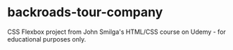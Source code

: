# backroads-tour-company
CSS Flexbox project from John Smilga's HTML/CSS course on Udemy - for educational purposes only.
